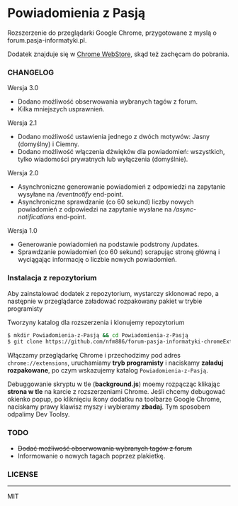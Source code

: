 # Powiadomienia z Pasją

Rozszerzenie do przeglądarki Google Chrome, przygotowane z myslą o forum.pasja-informatyki.pl.

Dodatek znajduje się w [Chrome WebStore](https://chrome.google.com/webstore/detail/powiadomienia-z-pasją/dmmcokdhdhjkhifpdfbanobonhmacped), skąd też zachęcam do pobrania.

### CHANGELOG

Wersja 3.0
  - Dodano możliwość obserwowania wybranych tagów z forum.
  - Kilka mniejszych usprawnień.

Wersja 2.1
  - Dodano możliwość ustawienia jednego z dwóch motywów: Jasny (domyślny) i Ciemny.
  - Dodano możliwość włączenia dźwięków dla powiadomień: wszystkich, tylko wiadomości prywatnych lub wyłączenia (domyślnie).

Wersja 2.0
 - Asynchroniczne generowanie powiadomień z odpowiedzi na zapytanie wysyłane na */eventnotify* end-point.
 - Asynchroniczne sprawdzanie (co 60 sekund) liczby nowych powiadomień z odpowiedzi na zapytanie wysłane na */async-notifications* end-point.
 
Wersja 1.0
 - Generowanie powiadomień na podstawie podstrony /updates.
 - Sprawdzanie powiadomień (co 60 sekund) scrapując stronę główną i wyciągając informację o liczbie nowych powiadomień.

### Instalacja z repozytorium

Aby zainstalować dodatek z repozytorium, wystarczy sklonować repo, a następnie w przeglądarce załadować rozpakowany pakiet w trybie programisty

Tworzyny katalog dla rozszerzenia i klonujemy repozytorium

```sh
$ mkdir Powiadomienia-z-Pasją && cd Powiadomienia-z-Pasją
$ git clone https://github.com/nfm886/forum-pasja-informatyki-chromeExtension.git .
```

Włączamy przeglądarkę Chrome i przechodzimy pod adres ```chrome://extensions```, uruchamiamy **tryb programisty** i naciskamy **załaduj rozpakowane**, po czym wskazujemy katalog ```Powiadomienia-z-Pasją```.

Debuggowanie skryptu w tle (**background.js**) moemy rozpącząc klikając **strona w tle** na karcie z rozszerzeniami Chrome.
Jeśli chcemy debugować okienko popup, po kliknięciu ikony dodatku na toolbarze Google Chrome, naciskamy prawy klawisz myszy i wybieramy **zbadaj**. Tym sposobem odpalimy Dev Toolsy.


### TODO

 - ~~Dodać możliwość obserwowania wybranych tagów z forum~~
 - Informowanie o nowych tagach poprzez plakietkę.

### LICENSE
----

MIT
